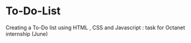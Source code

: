 # To-Do-List
Creating a To-Do list using HTML , CSS and Javascript : task for Octanet internship (June)
